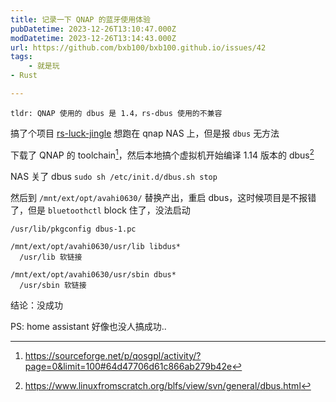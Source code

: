 ```yaml
---
title: 记录一下 QNAP 的蓝牙使用体验
pubDatetime: 2023-12-26T13:10:47.000Z
modDatetime: 2023-12-26T13:14:43.000Z
url: https://github.com/bxb100/bxb100.github.io/issues/42
tags:
    - 就是玩
- Rust

---
```


    tldr: QNAP 使用的 dbus 是 1.4，rs-dbus 使用的不兼容

搞了个项目 [rs-luck-jingle](https://github.com/bxb100/rs-luck-jingle) 想跑在 qnap NAS 上，但是报 `dbus` 无方法

下载了 QNAP 的 toolchain[^1]，然后本地搞个虚拟机开始编译 1.14 版本的 dbus[^2]

NAS 关了 dbus `sudo sh /etc/init.d/dbus.sh stop`

然后到 `/mnt/ext/opt/avahi0630/` 替换产出，重启 dbus，这时候项目是不报错了，但是 `bluetoothctl` block 住了，没法启动

```
/usr/lib/pkgconfig dbus-1.pc

/mnt/ext/opt/avahi0630/usr/lib libdus*
  /usr/lib 软链接

/mnt/ext/opt/avahi0630/usr/sbin dbus*
  /usr/sbin 软链接
```

结论：没成功

PS: home assistant 好像也没人搞成功..

[^1]: https://sourceforge.net/p/qosgpl/activity/?page=0&limit=100#64d47706d61c866ab279b42e
[^2]: https://www.linuxfromscratch.org/blfs/view/svn/general/dbus.html
